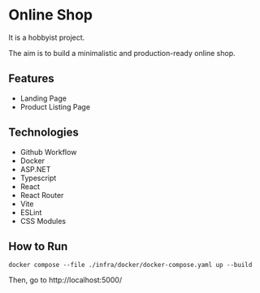 # Online Shop

It is a hobbyist project.

The aim is to build a minimalistic and production-ready online shop.

## Features
- Landing Page
- Product Listing Page

## Technologies
- Github Workflow
- Docker
- ASP.NET
- Typescript
- React
- React Router
- Vite
- ESLint
- CSS Modules

## How to Run

```
docker compose --file ./infra/docker/docker-compose.yaml up --build
```

Then, go to http://localhost:5000/
